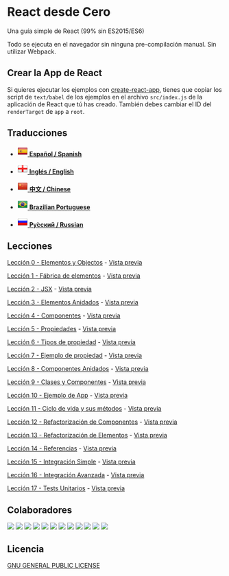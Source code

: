 # React desde Cero

Una guía simple de React (99% sin ES2015/ES6)

Todo se ejecuta en el navegador sin ninguna pre-compilación manual.
Sin utilizar Webpack.

## Crear la App de React

Si quieres ejecutar los ejemplos con [create-react-app](https://github.com/facebook/create-react-app), tienes que copiar los script de `text/babel` de los ejemplos en el archivo `src/index.js` de la aplicación de React que tú has creado. También debes cambiar el ID del `renderTarget` de `app` a `root`.

## Traducciones

- [![Spain](https://raw.githubusercontent.com/gosquared/flags/master/flags/flags/shiny/24/Spain.png) **Español / Spanish**](https://github.com/sejas/react-desde-cero)

- [![inglés](https://raw.githubusercontent.com/gosquared/flags/master/flags/flags/shiny/24/England.png) **Inglés / English**](https://github.com/kay-is/react-from-zero)

- [![china](https://raw.githubusercontent.com/gosquared/flags/master/flags/flags/shiny/24/China.png) **中文 / Chinese**](https://github.com/chinanf-boy/react-from-zero)

- [![brazil](https://raw.githubusercontent.com/gosquared/flags/master/flags/flags/shiny/24/Brazil.png) **Brazilian Portuguese**](https://github.com/andre-motta/react-from-zero)

- [![Russia](https://raw.githubusercontent.com/gosquared/flags/master/flags/flags/shiny/24/Russia.png) **Ру́сский / Russian**](https://github.com/lex111/react-from-zero)

## Lecciones

[Lección 0 - Elementos y Objectos](https://github.com/sejas/react-desde-cero/blob/master/00-object-elements.html) -
[Vista previa](https://cdn.rawgit.com/sejas/react-desde-cero/master/00-object-elements.html)

[Lección 1 - Fábrica de elementos](https://github.com/sejas/react-desde-cero/blob/master/01-element-factory.html) -
[Vista previa](https://cdn.rawgit.com/sejas/react-desde-cero/master/01-element-factory.html)

[Lección 2 - JSX](https://github.com/sejas/react-desde-cero/blob/master/02-jsx.html) -
[Vista previa](https://cdn.rawgit.com/sejas/react-desde-cero/master/02-jsx.html)

[Lección 3 - Elementos Anidados](https://github.com/sejas/react-desde-cero/blob/master/03-nested-elements.html) -
[Vista previa](https://cdn.rawgit.com/sejas/react-desde-cero/master/03-nested-elements.html)

[Lección 4 - Componentes](https://github.com/sejas/react-desde-cero/blob/master/04-components.html) -
[Vista previa](https://cdn.rawgit.com/sejas/react-desde-cero/master/04-components.html)

[Lección 5 - Propiedades](https://github.com/sejas/react-desde-cero/blob/master/05-properties.html) -
[Vista previa](https://cdn.rawgit.com/sejas/react-desde-cero/master/05-properties.html)

[Lección 6 - Tipos de propiedad](https://github.com/sejas/react-desde-cero/blob/master/06-property-types.html) -
[Vista previa](https://cdn.rawgit.com/sejas/react-desde-cero/master/06-property-types.html)

[Lección 7 - Ejemplo de propiedad](https://github.com/sejas/react-desde-cero/blob/master/07-property-example.html) -
[Vista previa](https://cdn.rawgit.com/sejas/react-desde-cero/master/07-property-example.html)

[Lección 8 - Componentes Anidados](https://github.com/sejas/react-desde-cero/blob/master/08-nested-components.html) -
[Vista previa](https://cdn.rawgit.com/sejas/react-desde-cero/master/08-nested-components.html)

[Lección 9 - Clases y Componentes](https://github.com/sejas/react-desde-cero/blob/master/09-component-classes.html) -
[Vista previa](https://cdn.rawgit.com/sejas/react-desde-cero/master/09-component-classes.html)

[Lección 10 - Ejemplo de App](https://github.com/sejas/react-desde-cero/blob/master/10-example-app.html) -
[Vista previa](https://cdn.rawgit.com/sejas/react-desde-cero/master/10-example-app.html)

[Lección 11 - Ciclo de vida y sus métodos](https://github.com/sejas/react-desde-cero/blob/master/11-lifecycle-methods.html) -
[Vista previa](https://cdn.rawgit.com/sejas/react-desde-cero/master/11-lifecycle-methods.html)

[Lección 12 - Refactorización de Componentes](https://github.com/sejas/react-desde-cero/blob/master/12-component-refactor.html) -
[Vista previa](https://cdn.rawgit.com/sejas/react-desde-cero/master/12-component-refactor.html)

[Lección 13 - Refactorización de Elementos](https://github.com/sejas/react-desde-cero/blob/master/13-element-refactor.html) -
[Vista previa](https://cdn.rawgit.com/sejas/react-desde-cero/master/13-element-refactor.html)

[Lección 14 - Referencias](https://github.com/sejas/react-desde-cero/blob/master/14-references.html) -
[Vista previa](https://cdn.rawgit.com/sejas/react-desde-cero/master/14-references.html)

[Lección 15 - Integración Simple](https://github.com/sejas/react-desde-cero/blob/master/15-simple-integration.html) -
[Vista previa](https://cdn.rawgit.com/sejas/react-desde-cero/master/15-simple-integration.html)

[Lección 16 - Integración Avanzada](https://github.com/sejas/react-desde-cero/blob/master/16-advanced-integration.html) -
[Vista previa](https://cdn.rawgit.com/sejas/react-desde-cero/master/16-advanced-integration.html)

[Lección 17 - Tests Unitarios](https://github.com/sejas/react-desde-cero/blob/master/17-unit-testing.html) -
[Vista previa](https://cdn.rawgit.com/sejas/react-desde-cero/master/17-unit-testing.html)


## Colaboradores
[![](https://avatars0.githubusercontent.com/u/6407677?s=60&v=4)](https://github.com/kay-is)
[![](https://avatars2.githubusercontent.com/u/779993?s=60&v=4)](https://github.es)
[![](https://avatars2.githubusercontent.com/u/32717?s=460&v=4)](https://github.com/kant)
[![](https://avatars3.githubusercontent.com/u/4408379?s=60&v=4)](https://github.com/lex111)
[![](https://avatars2.githubusercontent.com/u/9661806?s=60&v=4)](https://github.com/nem035)
[![](https://avatars2.githubusercontent.com/u/468153?s=60&v=4)](https://github.com/jordanbtucker)
[![](https://avatars1.githubusercontent.com/u/940439?s=60&v=4)](https://github.com/BrianODell)
[![](https://avatars3.githubusercontent.com/u/26270612?s=60&v=4)](https://github.com/alexpanchuk)
[![](https://avatars3.githubusercontent.com/u/909696?s=60&v=4)](https://github.com/jamiemccrindle)
[![](https://avatars3.githubusercontent.com/u/780408?s=60&v=4)](https://github.com/rtsao)
[![](https://avatars2.githubusercontent.com/u/9947422?s=60&v=4)](https://github.com/TejasQ)
[![](https://avatars1.githubusercontent.com/u/456176?s=60&v=4)](https://github.com/durkode)


## Licencia
[GNU GENERAL PUBLIC LICENSE](LICENSE)
